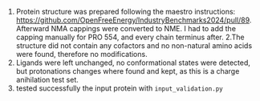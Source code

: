 1.  Protein structure was prepared following the maestro instructions: https://github.com/OpenFreeEnergy/IndustryBenchmarks2024/pull/89. Afterward NMA cappings were converted to NME. I had to add the capping manually for
PRO 554, and every chain terminus after.
2.The structure did not contain any cofactors and no non-natural amino acids were found,
therefore no modifications.
2. Ligands were left unchanged, no conformational states were detected, but protonations changes
where found and kept, as this is a charge anihilation test set.
3. tested successfully the input protein with `input_validation.py`